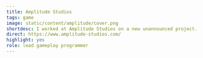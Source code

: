 ```yaml
---
title: Amplitude Studios
tags: game
image: static/content/amplitude/cover.png
shortdesc: I worked at Amplitude Studios on a new unannounced project.
direct: https://www.amplitude-studios.com/
highlight: yes
role: lead gameplay programmer
---
```


